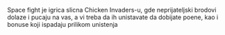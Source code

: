 Space fight je igrica slicna Chicken Invaders-u, gde neprijateljski brodovi dolaze i pucaju na vas,
a vi treba da ih unistavate da dobijate poene, kao i bonuse koji ispadaju prilikom unistenja
